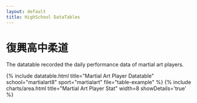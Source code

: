 ```yaml
---
layout: default
title: HighSchool DataTables
---
```


<!-- Page Heading -->
<h1 class="h3 mb-2 text-gray-800">復興高中柔道</h1>
<p class="mb-4">The datatable recorded the daily performance data of martial art players.</p>

{% include datatable.html title="Martial Art Player Datatable" school="martialart8" sport="martialart" file="table-example" %}
{% include charts/area.html title="Martial Art Player Stat" width=8 showDetails='true' %}
